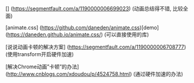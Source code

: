 
[]
(https://segmentfault.com/a/1190000006699023) (动画总结得不错, 比较全面)

[animate.css]
(https://github.com/daneden/animate.css)[demo]
(https://daneden.github.io/animate.css/) (可以直接使用的库)

[说说动画卡顿的解决方案]
(https://segmentfault.com/a/1190000006708777) (使用transform开启硬件加速)

[解决Chrome动画”卡顿”的办法]
(http://www.cnblogs.com/xdoudou/p/4524758.html) (通过硬件加速的办法)
